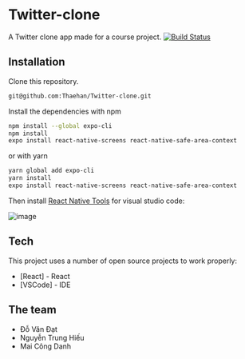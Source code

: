 # Twitter-clone
A Twitter clone app made for a course project.
[![Build Status](https://travis-ci.org/joemccann/dillinger.svg?branch=master)](https://travis-ci.org/joemccann/dillinger)
## Installation
Clone this repository.
```sh
git@github.com:Thaehan/Twitter-clone.git
```
Install the dependencies with npm
```sh
npm install --global expo-cli
npm install
expo install react-native-screens react-native-safe-area-context
```
or with yarn
```sh
yarn global add expo-cli
yarn install
expo install react-native-screens react-native-safe-area-context
```

Then install [React Native Tools](https://marketplace.visualstudio.com/items?itemName=msjsdiag.vscode-react-native) for visual studio code:

![image](https://user-images.githubusercontent.com/62579790/158026872-15c59358-3825-4e19-9efd-2c7c840387d4.png)

## Tech

This project uses a number of open source projects to work properly:

- [React] - React
- [VSCode] - IDE

## The team
- Đỗ Văn Đạt
- Nguyễn Trung Hiếu
- Mai Công Danh
